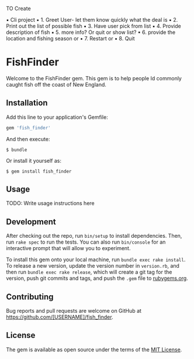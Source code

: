 TO Create

▪	Cli project
	▪	1. Greet User- let them know quickly            what the deal is 
	▪	2. Print out the list of possible fish
	▪	3. Have user pick from list
	▪	4. Provide description of fish 
	▪	5. more info? Or quit or show list?
	▪	6. provide the location and fishing             season or
	▪	7. Restart or
	▪	8. Quit



# FishFinder

Welcome to the FishFinder gem. This gem is to help people Id commonly caught fish off the coast of New England. 

## Installation

Add this line to your application's Gemfile:

```ruby
gem 'fish_finder'
```

And then execute:

    $ bundle

Or install it yourself as:

    $ gem install fish_finder

## Usage

TODO: Write usage instructions here

## Development

After checking out the repo, run `bin/setup` to install dependencies. Then, run `rake spec` to run the tests. You can also run `bin/console` for an interactive prompt that will allow you to experiment.

To install this gem onto your local machine, run `bundle exec rake install`. To release a new version, update the version number in `version.rb`, and then run `bundle exec rake release`, which will create a git tag for the version, push git commits and tags, and push the `.gem` file to [rubygems.org](https://rubygems.org).

## Contributing

Bug reports and pull requests are welcome on GitHub at https://github.com/[USERNAME]/fish_finder.

## License

The gem is available as open source under the terms of the [MIT License](https://opensource.org/licenses/MIT).
